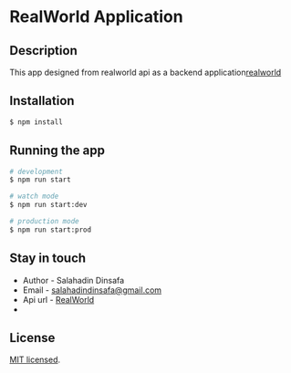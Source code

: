 <p align="center">
  <h1>RealWorld Application</h1>
</p>

## Description

This app designed from realworld api as a backend application[realworld](https://realworld.io/)

## Installation

```bash
$ npm install
```

## Running the app

```bash
# development
$ npm run start

# watch mode
$ npm run start:dev

# production mode
$ npm run start:prod
```

## Stay in touch

- Author - Salahadin Dinsafa
- Email - salahadindinsafa@gmail.com
- Api url - [RealWorld](https://realworld-aftj.onrender.com/api)
-

## License

[MIT licensed](LICENSE).
